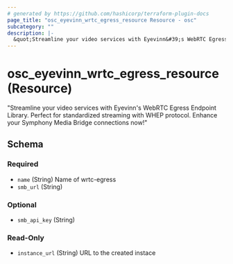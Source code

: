 ```yaml
---
# generated by https://github.com/hashicorp/terraform-plugin-docs
page_title: "osc_eyevinn_wrtc_egress_resource Resource - osc"
subcategory: ""
description: |-
  &quot;Streamline your video services with Eyevinn&#39;s WebRTC Egress Endpoint Library. Perfect for standardized streaming with WHEP protocol. Enhance your Symphony Media Bridge connections now!&quot;
---
```


# osc_eyevinn_wrtc_egress_resource (Resource)

&quot;Streamline your video services with Eyevinn&#39;s WebRTC Egress Endpoint Library. Perfect for standardized streaming with WHEP protocol. Enhance your Symphony Media Bridge connections now!&quot;



<!-- schema generated by tfplugindocs -->
## Schema

### Required

- `name` (String) Name of wrtc-egress
- `smb_url` (String)

### Optional

- `smb_api_key` (String)

### Read-Only

- `instance_url` (String) URL to the created instace
